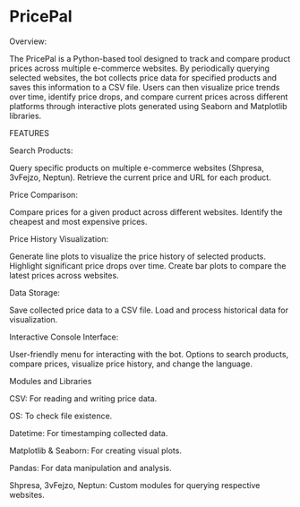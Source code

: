 # PricePal

Overview:

The PricePal is a Python-based tool designed to track and compare product prices across multiple e-commerce websites. By periodically querying selected websites, the bot collects price data for specified products and saves this information to a CSV file. Users can then visualize price trends over time, identify price drops, and compare current prices across different platforms through interactive plots generated using Seaborn and Matplotlib libraries.

FEATURES

Search Products:

Query specific products on multiple e-commerce websites (Shpresa, 3vFejzo, Neptun).
Retrieve the current price and URL for each product.

Price Comparison:


Compare prices for a given product across different websites.
Identify the cheapest and most expensive prices.


Price History Visualization:


Generate line plots to visualize the price history of selected products.
Highlight significant price drops over time.
Create bar plots to compare the latest prices across websites.


Data Storage:


Save collected price data to a CSV file.
Load and process historical data for visualization.


Interactive Console Interface:


User-friendly menu for interacting with the bot.
Options to search products, compare prices, visualize price history, and change the language.


Modules and Libraries

CSV: 
For reading and writing price data.


OS: 
To check file existence.

Datetime: 
For timestamping collected data.

Matplotlib & Seaborn: 
For creating visual plots.

Pandas: 
For data manipulation and analysis.

Shpresa, 3vFejzo, Neptun: Custom modules for querying respective websites.
